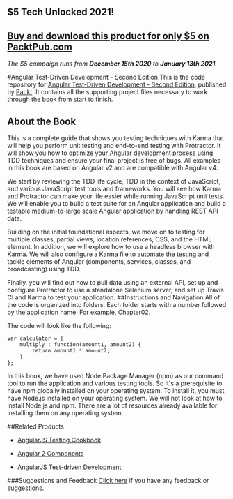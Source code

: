 ## $5 Tech Unlocked 2021!
[Buy and download this product for only $5 on PacktPub.com](https://www.packtpub.com/)
-----
*The $5 campaign         runs from __December 15th 2020__ to __January 13th 2021.__*

#Angular Test-Driven Development - Second Edition
This is the code repository for [Angular Test-Driven Development - Second Edition](https://www.packtpub.com/web-development/angular-test-driven-development-second-edition?utm_source=github&utm_medium=repository&utm_campaign=9781786465474), published by [Packt](https://www.packtpub.com/?utm_source=github). It contains all the supporting project files necessary to work through the book from start to finish.
## About the Book
This is a complete guide that shows you testing techniques with Karma that will help you perform unit testing and end-to-end testing with Protractor. It will show you how to optimize your Angular development process using TDD techniques and ensure your final project is free of bugs. All examples in this book are based on Angular v2 and are compatible with Angular v4.

We start by reviewing the TDD life cycle, TDD in the context of JavaScript, and various JavaScript test tools and frameworks. You will see how Karma and Protractor can make your life easier while running JavaScript unit tests. We will enable you to build a test suite for an Angular application and build a testable medium-to-large scale Angular application by handling REST API data.

Building on the initial foundational aspects, we move on to testing for multiple classes, partial views, location references, CSS, and the HTML element. In addition, we will explore how to use a headless browser with Karma. We will also configure a Karma file to automate the testing and tackle elements of Angular (components, services, classes, and broadcasting) using TDD.

Finally, you will find out how to pull data using an external API, set up and configure Protractor to use a standalone Selenium server, and set up Travis CI and Karma to test your application.
##Instructions and Navigation
All of the code is organized into folders. Each folder starts with a number followed by the application name. For example, Chapter02.



The code will look like the following:
```
var calculator = {
    multiply : function(amount1, amount2) {
        return amount1 * amount2;
    }
};
```

In this book, we have used Node Package Manager (npm) as our command tool to run the application and various testing tools. So it's a prerequisite to have npm globally installed on your operating system. To install it, you must have Node.js installed on your operating system. We will not look at how to install Node.js and npm. There are a lot of resources already available for installing them on any operating system.

##Related Products
* [AngularJS Testing Cookbook](https://www.packtpub.com/web-development/angularjs-testing-cookbook?utm_source=github&utm_medium=repository&utm_campaign=9781783983742)

* [Angular 2 Components](https://www.packtpub.com/web-development/angular-2-components?utm_source=github&utm_medium=repository&utm_campaign=9781785882340)

* [AngularJS Test-driven Development](https://www.packtpub.com/web-development/angularjs-test-driven-development?utm_source=github&utm_medium=repository&utm_campaign=9781784398835)

###Suggestions and Feedback
[Click here](https://docs.google.com/forms/d/e/1FAIpQLSe5qwunkGf6PUvzPirPDtuy1Du5Rlzew23UBp2S-P3wB-GcwQ/viewform) if you have any feedback or suggestions.
